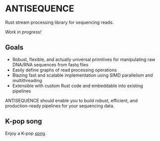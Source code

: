 # ANTISEQUENCE
Rust stream processing library for sequencing reads.

*Work in progress!*

## Goals
* Robust, flexible, and actually universal primitives for manipulating raw DNA/RNA sequences from fastq files
* Easily define graphs of read processing operations
* Blazing fast and scalable implementation using SIMD parallelism and multithreading
* Extensible with custom Rust code and embeddable into existing pipelines

ANTISEQUENCE should enable you to build robust, efficient, and production-ready pipelines for your sequencing data.

## K-pop song
Enjoy a K-pop [song](https://youtu.be/pyf8cbqyfPs).
